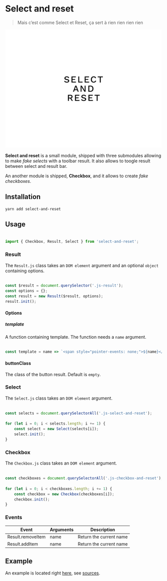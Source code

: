 # Select and reset

> Mais c’est comme Select et Reset, ça sert à rien rien rien rien

![Select and reset](select-and-reset.png)

**Select and reset** is a small module, shipped with three submodules allowing to make _fake selects_ with a toolbar result. It also allows to toogle result between select and result bar.

An another module is shipped, **Checkbox**, and it allows to create _fake checkboxes_.

## Installation

```
yarn add select-and-reset
```

## Usage

```javascript

import { Checkbox, Result, Select } from 'select-and-reset';

```

### Result

The `Result.js` class takes an `DOM element` argument and an optional `object` containing options.

```javascript

const $result = document.querySelector('.js-result');
const options = {};
const result = new Result($result, options);
result.init();

```

#### Options

##### template

A function containing template. The function needs a `name` argument.

```javascript

const template = name => `<span style="pointer-events: none;">${name}</span>`;

```

#### buttonClass

The class of the button result. Default is `empty`.

### Select

The `Select.js` class takes an `DOM element` argument.

```javascript

const selects = document.querySelectorAll('.js-select-and-reset');

for (let i = 0; i < selects.length; i += 1) {
	const select = new Select(selects[i]);
	select.init();
}

```

### Checkbox

The `Checkbox.js` class takes an `DOM element` argument.

```javascript

const checkboxes = document.querySelectorAll('.js-checkbox-and-reset');

for (let i = 0; i < checkboxes.length; i += 1) {
	const checkbox = new Checkbox(checkboxes[i]);
	checkbox.init();
}

```

### Events

| Event             | Arguments | Description             |
| ----------------- | --------- | ----------------------- |
| Result.removeItem | name      | Return the current name |
| Result.addItem    | name      | Return the current name |

## Example

An example is located right [here](https://19h47.github.io/select-and-reset/), see [sources](/example/index.html).
